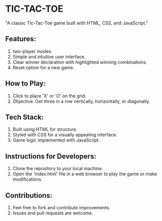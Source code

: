 # TIC-TAC-TOE
"A classic Tic-Tac-Toe game built with HTML, CSS, and JavaScript."

 ## Features:
1. two-player modes.
2. Simple and intuitive user interface.
3. Clear winner declaration with highlighted winning combinations.
4. Reset option for a new game.

## How to Play:
1. Click to place 'X' or 'O' on the grid.
2. Objective: Get three in a row vertically, horizontally, or diagonally.

## Tech Stack:
1. Built using HTML for structure.
2. Styled with CSS for a visually appealing interface.
3. Game logic implemented with JavaScript.

## Instructions for Developers:
1. Clone the repository to your local machine.
2. Open the 'index.html' file in a web browser to play the game or make modifications.

## Contributions:
1. Feel free to fork and contribute improvements.
2. Issues and pull requests are welcome.
